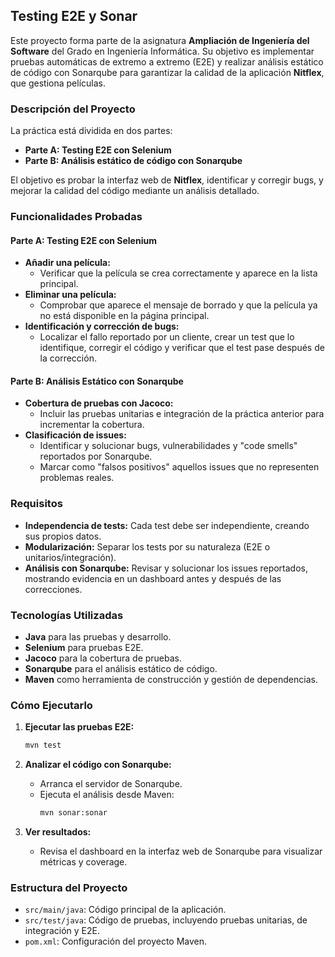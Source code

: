 ## Testing E2E y Sonar

Este proyecto forma parte de la asignatura **Ampliación de Ingeniería del Software** del Grado en Ingeniería Informática. Su objetivo es implementar pruebas automáticas de extremo a extremo (E2E) y realizar análisis estático de código con Sonarqube para garantizar la calidad de la aplicación **Nitflex**, que gestiona películas.

### Descripción del Proyecto

La práctica está dividida en dos partes:
- **Parte A: Testing E2E con Selenium**
- **Parte B: Análisis estático de código con Sonarqube**

El objetivo es probar la interfaz web de **Nitflex**, identificar y corregir bugs, y mejorar la calidad del código mediante un análisis detallado.

### Funcionalidades Probadas

#### Parte A: Testing E2E con Selenium
- **Añadir una película:**
  - Verificar que la película se crea correctamente y aparece en la lista principal.
- **Eliminar una película:**
  - Comprobar que aparece el mensaje de borrado y que la película ya no está disponible en la página principal.
- **Identificación y corrección de bugs:**
  - Localizar el fallo reportado por un cliente, crear un test que lo identifique, corregir el código y verificar que el test pase después de la corrección.

#### Parte B: Análisis Estático con Sonarqube
- **Cobertura de pruebas con Jacoco:**
  - Incluir las pruebas unitarias e integración de la práctica anterior para incrementar la cobertura.
- **Clasificación de issues:**
  - Identificar y solucionar bugs, vulnerabilidades y "code smells" reportados por Sonarqube.
  - Marcar como "falsos positivos" aquellos issues que no representen problemas reales.

### Requisitos

- **Independencia de tests:** Cada test debe ser independiente, creando sus propios datos.
- **Modularización:** Separar los tests por su naturaleza (E2E o unitarios/integración).
- **Análisis con Sonarqube:** Revisar y solucionar los issues reportados, mostrando evidencia en un dashboard antes y después de las correcciones.

### Tecnologías Utilizadas

- **Java** para las pruebas y desarrollo.
- **Selenium** para pruebas E2E.
- **Jacoco** para la cobertura de pruebas.
- **Sonarqube** para el análisis estático de código.
- **Maven** como herramienta de construcción y gestión de dependencias.

### Cómo Ejecutarlo

1. **Ejecutar las pruebas E2E:**
   ```bash
   mvn test
   ```
2. **Analizar el código con Sonarqube:**
   - Arranca el servidor de Sonarqube.
   - Ejecuta el análisis desde Maven:
     ```bash
     mvn sonar:sonar
     ```

3. **Ver resultados:**
   - Revisa el dashboard en la interfaz web de Sonarqube para visualizar métricas y coverage.

### Estructura del Proyecto

- `src/main/java`: Código principal de la aplicación.
- `src/test/java`: Código de pruebas, incluyendo pruebas unitarias, de integración y E2E.
- `pom.xml`: Configuración del proyecto Maven.
